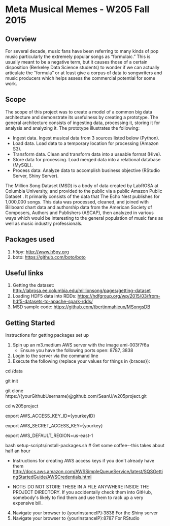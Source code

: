 # Meta Musical Memes - W205 Fall 2015

## Overview
For several decade, music fans have been referring to many kinds of pop music particularly the extremely popular songs as “formulaic.” This is usually meant to be a negative term, but it causes those of a certain disposition (Berkeley Data Science students) to wonder if we can actually articulate the “formula” or at least give a corpus of data to songwriters and music producers which helps assess the commercial potential for some work.

## Scope
The scope of this project was to create a model of a common big data architecture and demonstrate its usefulness by creating a prototype. The general architecture consists of ingesting data, processing it, storing it for analysis and analyzing it. The prototype illustrates the following:
* Ingest data. Ingest musical data from 3 sources listed below (Python).
* Load data. Load data to a temporary location for processing (Amazon S3).
* Transform data. Clean and transform data into a useable format (Hive).
* Store data for processing. Load merged data into a relational database (MySQL).
* Process data: Analyze data to accomplish business objective (RStudio Server, Shiny Server).

The Million Song Dataset (MSD) is a body of data created by LabROSA at Columbia University, and provided to the public via a public Amazon Public Dataset . It primarily consists of the data that The Echo Nest publishes for 1,000,000 songs. This data was processed, cleaned, and joined with Billboard chart data and authorship data from the American Society of Composers, Authors and Publishers (ASCAP), then analyzed in various ways which would be interesting to the general population of music fans as well as music industry professionals.

## Packages used
1. h5py: http://www.h5py.org
2. boto: https://github.com/boto/boto

## Useful links
1. Getting the dataset: http://labrosa.ee.columbia.edu/millionsong/pages/getting-dataset
2. Loading HDF5 data into RDDs: https://hdfgroup.org/wp/2015/03/from-hdf5-datasets-to-apache-spark-rdds/
3. MSD sample code: https://github.com/tbertinmahieux/MSongsDB

## Getting Started
Instructions for getting packages set up

1. Spin up an m3.medium AWS server with the image ami-003f7f6a
	* Ensure you have the following ports open: 8787, 3838
2. Login to the server via the command line
3. Execute the following (replace your values for things in {braces}):

cd /data

git init

git clone https://{yourGithubUsername}@github.com/SeanU/w205project.git

cd w205project

export AWS_ACCESS_KEY_ID={yourkeyID}

export AWS_SECRET_ACCESS_KEY={yourkey}

export AWS_DEFAULT_REGION=us-east-1

bash setup-scripts/install-packages.sh # Get some coffee--this takes about half an hour

  * Instructions for creating AWS access keys if you don't already have them 
http://docs.aws.amazon.com/AWSSimpleQueueService/latest/SQSGettingStartedGuide/AWSCredentials.html
 
  * NOTE: DO NOT STORE THESE IN A FILE ANYWHERE INSIDE THE PROJECT DIRECTORY. If you accidentally check them into GitHub, somebody's likely to find them and use them to rack up a very expensive bill.

4. Navigate your browser to {yourInstanceIP}:3838 For the Shiny server
5. Navigate your browser to {yourInstanceIP}:8787 For RStudio

